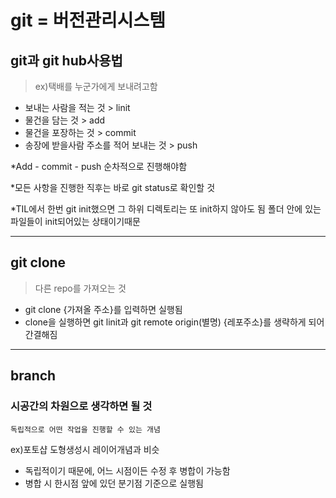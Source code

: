 # git = 버전관리시스템
git과 git hub사용법
---
> ex)택배를 누군가에게 보내려고함
- 보내는 사람을 적는 것 > linit
- 물건을 담는 것 > add
- 물건을 포장하는 것 > commit
- 송장에 받을사람 주소를 적어 보내는 것 >      push

 *Add - commit - push 순차적으로 진행해야함

 *모든 사항을 진행한 직후는 바로 git status로 확인할 것

 *TIL에서 한번 git init했으면
그 하위 디렉토리는 또 init하지 않아도 됨 
폴더 안에 있는 파일들이 init되어있는 상태이기때문

<!-- *commit 
어떤 작업을 했는지 (ex. 오류수정, 내용추가, 삭제 등등의 내역) 등을 간략하게 설명하는 메세지로 달아놓는것 > 어떠한 변경을 기록하는 것

**커밋메세지 작성법
git commit -m(바로 작성할 수 있음) "제목 
<줄바꿈>
내용"

*rm -rf 디렉토리,파일명 = 경고창없이 바로삭제

-->


---
## git clone

> 다른 repo를 가져오는 것
- git clone {가져올 주소}를 입력하면 실행됨
- clone을 실행하면 git linit과 git       remote origin(별명) {레포주소}를       생략하게 되어 간결해짐

---
## branch
### 시공간의 차원으로 생각하면 될 것
    독립적으로 어떤 작업을 진행할 수 있는 개념

ex)포토샵 도형생성시 레이어개념과 비슷
- 독립적이기 때문에, 어느 시점이든 수정 후 병합이 가능함
- 병합 시 한시점 앞에 있던 분기점 기준으로 실행됨